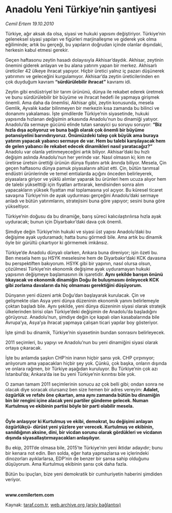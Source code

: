 # Anadolu Yeni Türkiye’nin şantiyesi 

*Cemil Ertem 19.10.2010*

<div class="yazi"><p>Türkiye, ağır aksak da olsa, siyasi ve hukuki yapısını değiştiriyor. Türkiye’nin geleneksel siyasi yapıları ve figürleri marjinalleşme ve giderek yok olma eğiliminde; artık bu gerçeği, bu yapıların doğrudan içinde olanlar dışındaki, herkesin kabul etmesi gerekir. </p>
<p>Geçen haftasonu zeytin hasadı dolayısıyla Akhisar’daydık. Akhisar, zeytinin önemini giderek anlayan ve bu alana yatırım yapan bir merkez. Akhisarlı üreticiler 42 ülkeye ihracat yapıyor. Hiçbir üretici yalnız iç pazarı düşünerek yatırımını ve geleceğini kurgulamıyor. Akhisar’da zeytin üreticilerinden en çok duyduğum kavram <b>“sürdürülebilir ihracat”</b> kavramı idi. </p>
<p>Zeytin gibi endüstriyel bir tarım ürününü, dünya ile rekabet ederek üretmek ve bunu sürdürülebilir bir büyüme ve ihracat hedefi ile yapmaya girişmek önemli. Ama daha da önemlisi, Akhisar gibi, zeytin konusunda, mesela Gemlik, Ayvalık kadar bilinmeyen bir merkezin kısa zamanda bu bilinci ve donanımı yakalaması. İşte şimdilerde Türkiye’nin siyasetinde, hukuki yapısında hızlanan değişimin arkasında Anadolu’nun bu dinamiği yatıyor. Anadolu’da sermaye gücünü elinde tutan sanayici şu soruyu soruyor: <b>“Biz hızla dışa açılıyoruz ve buna bağlı olarak çok önemli bir büyüme potansiyelini barındırıyoruz. Önümüzdeki talep çok büyük ama buraya yatırım yapacak yabancı sermaye de var. Hem bu talebi karşılayacak hem de gelen yabancı ile rekabet edecek dinamikleri nasıl yaratacağız?”</b> Anadolu var olanla yetinmeyeceğini artık biliyor. Akhisar’daki bu hızlı değişim aslında Anadolu’nun her yerinde var. Nasıl olmasın ki; kim ne üretirse üretsin ürettiği ürünün dünya fiyatını artık ânında biliyor. Mesela, Çin geçen haftasonu dünya pamuk piyasalarını altüst etti. Çin, bütün tarımsal endüstri ürünlerinde ve temel emtialarda açığını önceden belirleyerek, piyasalara giriyor ve yüklü alımlar yaparak bu ürünleri hem ucuza alıyor hem de talebi yükselttiği için fiyatları arttırarak, kendisinden sonra alım yapacakların yüksek fiyattan mal toplamasına yol açıyor. Bu küresel ticaret savaşına Türkiye’nin de ayak uydurması gerçeğini Anadolu’daki sermaye anladı ve bütün yatırımlarını, stratejisini buna göre yapıyor; sesini buna göre yükseltiyor.</p>
<p>Türkiye’nin doğusu da bu dinamiğe, barış süreci kalıcılaştırılırsa hızla ayak uyduracak; bunun için Diyarbakır’daki dava çok önemli.</p>
<p>Şimdiye değin Türkiye’nin hukuki ve siyasi üst yapısı Anadolu’daki bu değişime ayak uyduramadı; hatta bunu görmedi bile. Ama artık bu dinamik öyle bir gürültü çıkartıyor ki görmemek imkânsız. </p>
<p>Türkiye’de Anadolu dünyalı olarken, Ankara buna direniyor; işin özeti bu. Ben mesela hem şu HSYK meselesine hem de Diyarbakır’daki KCK davasına bu perspektiften bakıyorum. HSYK gibi bir yapının, nasıl olursa olsun, çözülmesi Türkiye’nin ekonomik değişime ayak uyduramayan hukuki yapısının değişmeye başlamasının ilk işaretidir. <b>Aynı şekilde barışın önünü tıkayacak ve ekonomik dinamiğin Doğu ile buluşmasını önleyecek KCK gibi zorlama davaların da hiç olmaması gerektiğini düşüyorum. </b></p>
<p>Dünyanın yeni düzeni artık Doğu’dan başlayarak kurulacak. Çin ve gelişmekte olan Asya yeni dünya düzeninin ekonomik yanını belirlemeyle çoktan başladı bile. Aynı şekilde, yeni dünya düzeninin siyasi olarak stratejik ülkelerinden birisi olan Türkiye’deki değişimin de Anadolu’da başladığını görüyoruz. Anadolu’nun, şimdiye değin içe kapalı olan kasabalarında bile Avrupa’ya, Asya’ya ihracat yapmaya çalışan ticari yapılar boy gösteriyor.</p>
<p>İşte şimdi bu dinamik, Türkiye’nin siyasetinin bundan sonrasını belirleyecek. </p>
<p>2011 seçimleri, bu yapıyı ve Anadolu’nun bu yeni dinamiğini siyasi olarak ortaya çıkaracak. </p>
<p>İşte bu anlamda şaşkın CHP’nin inanın hiçbir şansı yok. CHP çırpınıyor; anlıyorum ama yapacakları hiçbir şey yok. Çünkü, çok başka, onların dışında ve onlara rağmen, bir Türkiye aşağıdan kuruluyor. Bu Türkiye’nin çok azı İstanbul’da; Ankara’da ise bu yeni Türkiye’nin kırıntısı bile yok. </p>
<p>O zaman tamam 2011 seçimlerinin sonucu az çok belli gibi; ondan sonra ne olacak diye soracak olursanız ben size hemen bir adres vereyim: <b>Adalet, özgürlük ve refahı öne çıkartan, ama aynı zamanda bütün bu dinamiğin bin bir rengini içine alacak yeni partiler gündeme gelecek. Numan Kurtulmuş ve ekibinin partisi böyle bir parti olabilir mesela. </b></p>
<p><b><br/>Öyle anlaşıyor ki Kurtulmuş ve ekibi, demokrat, bu değişimi anlayan özgürlükçü- dürüst yeni yüzlere yer verecek. Kurtulmuş ve ekibinin, sanıldığının aksine, dini, bir vicdan sorunu olarak gördükleri ve vicdanın dışında siyasallaştırmayacakları anlaşılıyor. </b></p>
<p>Bu ekip, 2011’de olmasa bile, 2015’te Türkiye’nin yeni iktidar adayıdır; bunu bir kenara not edin. Ben solda, eğer hata yapmazlarsa ve içlerindeki dinozorları ayıklarlarsa, EDP’nin de benzer bir şansa sahip olduğunu düşüyorum. Ama Kurtulmuş ekibinin şansı çok daha fazla.</p>
<p>Bütün bu ipuçları, bize yeni demokratik bir cumhuriyetin haberini şimdiden veriyor.</p>
<p><b><br/>www.cemilertem.com</b> </p></div>

Kaynak: [taraf.com.tr](http://www.taraf.com.tr:80/cemil-ertem/makale-anadolu-yeni-turkiye-nin-santiyesi.htm), [web.archive.org (arşiv bağlantısı)](http://web.archive.org/web/20101020142105/http://www.taraf.com.tr:80/cemil-ertem/makale-anadolu-yeni-turkiye-nin-santiyesi.htm)

